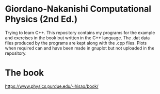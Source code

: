 # Giordano-Nakanishi Computational Physics (2nd Ed.)
Trying to learn C++. This repository contains my programs for the example and exercises in the book but written in the C++ language. The .dat data files produced by the programs are kept along with the .cpp files. Plots when required can and have been made in gnuplot but not uploaded in the repository.
# The book 
https://www.physics.purdue.edu/~hisao/book/
